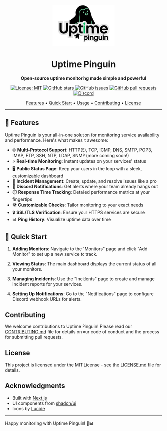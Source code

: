 <div align="center">
  <img src="public/github/Uptim logo.png" alt="Uptime Pinguin Logo" width="200"/>

  # Uptime Pinguin

  <p>
    <strong>Open-source uptime monitoring made simple and powerful</strong>
  </p>

  [![License: MIT](https://img.shields.io/badge/License-MIT-yellow.svg)](https://opensource.org/licenses/MIT)
  [![GitHub stars](https://img.shields.io/github/stars/yourusername/uptime-pinguin.svg)](https://github.com/yourusername/uptime-pinguin/stargazers)
  [![GitHub issues](https://img.shields.io/github/issues/yourusername/uptime-pinguin.svg)](https://github.com/yourusername/uptime-pinguin/issues)
  [![GitHub pull requests](https://img.shields.io/github/issues-pr/yourusername/uptime-pinguin.svg)](https://github.com/yourusername/uptime-pinguin/pulls)
  [![Discord](https://img.shields.io/discord/your-discord-server-id.svg?label=&logo=discord&logoColor=ffffff&color=7389D8&labelColor=6A7EC2)](https://discord.gg/your-invite-link)

  <a href="#features">Features</a> •
  <a href="#quick-start">Quick Start</a> •
  <a href="#usage">Usage</a> •
  <a href="#contributing">Contributing</a> •
  <a href="#license">License</a>
</div>

---

## 🚀 Features

Uptime Pinguin is your all-in-one solution for monitoring service availability and performance. Here's what makes it awesome:

- 🌐 **Multi-Protocol Support**: HTTP(S), TCP, ICMP, DNS, SMTP, POP3, IMAP, FTP, SSH, NTP, LDAP, SNMP (more coming soon!)
- ⚡ **Real-time Monitoring**: Instant updates on your services' status
- 🖥️ **Public Status Page**: Keep your users in the loop with a sleek, customizable dashboard
- 🚨 **Incident Management**: Create, update, and resolve issues like a pro
- 📢 **Discord Notifications**: Get alerts where your team already hangs out
- ⏱️ **Response Time Tracking**: Detailed performance metrics at your fingertips
- 🛠️ **Customizable Checks**: Tailor monitoring to your exact needs
- 🔒 **SSL/TLS Verification**: Ensure your HTTPS services are secure
- 📊 **Ping History**: Visualize uptime data over time

## 🏁 Quick Start

1. **Adding Monitors**: Navigate to the "Monitors" page and click "Add Monitor" to set up a new service to track.

2. **Viewing Status**: The main dashboard displays the current status of all your monitors.

3. **Managing Incidents**: Use the "Incidents" page to create and manage incident reports for your services.

4. **Setting Up Notifications**: Go to the "Notifications" page to configure Discord webhook URLs for alerts.

## Contributing

We welcome contributions to Uptime Pinguin! Please read our [CONTRIBUTING.md](CONTRIBUTING.md) file for details on our code of conduct and the process for submitting pull requests.

## License

This project is licensed under the MIT License - see the [LICENSE.md](LICENSE.md) file for details.

## Acknowledgments

- Built with [Next.js](https://nextjs.org/)
- UI components from [shadcn/ui](https://ui.shadcn.com/)
- Icons by [Lucide](https://lucide.dev/)

---

Happy monitoring with Uptime Pinguin! 🐧📊
